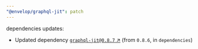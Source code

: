 ```yaml
---
"@envelop/graphql-jit": patch
---
```

dependencies updates:
  - Updated dependency [`graphql-jit@0.8.7` ↗︎](https://www.npmjs.com/package/graphql-jit/v/0.8.7) (from `0.8.6`, in `dependencies`)
